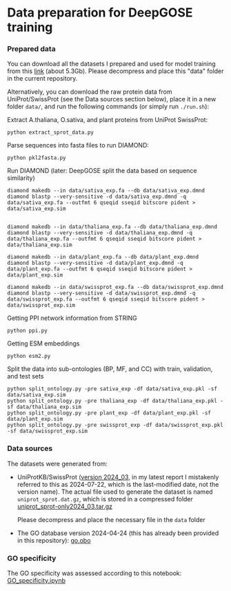 # Data preparation for DeepGOSE training

### Prepared data
You can download all the datasets I prepared and used for model training from this [link](https://drive.google.com/file/d/1HYVDtIwJfZSWouZgZeTpAzqGp1XsuJU4/view?usp=sharing) (about 5.3Gb). Please decompress and place this "data" folder in the current repository.

Alternatively, you can download the raw protein data from UniProt/SwissProt (see the Data sources section below), place it in a new folder ```data/```, and run the following commands (or simply run ```./run.sh```):

Extract A.thaliana, O.sativa, and plant proteins from UniProt SwissProt:

```
python extract_sprot_data.py
```

Parse sequences into fasta files to run DIAMOND:
```
python pkl2fasta.py
```

Run DIAMOND (later: DeepGOSE split the data based on sequence similarity)
```
diamond makedb --in data/sativa_exp.fa --db data/sativa_exp.dmnd
diamond blastp --very-sensitive -d data/sativa_exp.dmnd -q data/sativa_exp.fa --outfmt 6 qseqid sseqid bitscore pident > data/sativa_exp.sim


diamond makedb --in data/thaliana_exp.fa --db data/thaliana_exp.dmnd
diamond blastp --very-sensitive -d data/thaliana_exp.dmnd -q data/thaliana_exp.fa --outfmt 6 qseqid sseqid bitscore pident > data/thaliana_exp.sim

diamond makedb --in data/plant_exp.fa --db data/plant_exp.dmnd
diamond blastp --very-sensitive -d data/plant_exp.dmnd -q data/plant_exp.fa --outfmt 6 qseqid sseqid bitscore pident > data/plant_exp.sim

diamond makedb --in data/swissprot_exp.fa --db data/swissprot_exp.dmnd
diamond blastp --very-sensitive -d data/swissprot_exp.dmnd -q data/swissprot_exp.fa --outfmt 6 qseqid sseqid bitscore pident > data/swissprot_exp.sim
```

Getting PPI network information from STRING
```
python ppi.py 
```

Getting ESM embeddings
```
python esm2.py 
```

Split the data into sub-ontologies (BP, MF, and CC) with train, validation, and test sets
```
python split_ontology.py -pre sativa_exp -df data/sativa_exp.pkl -sf data/sativa_exp.sim
python split_ontology.py -pre thaliana_exp -df data/thaliana_exp.pkl -sf data/thaliana_exp.sim
python split_ontology.py -pre plant_exp -df data/plant_exp.pkl -sf data/plant_exp.sim
python split_ontology.py -pre swissprot_exp -df data/swissprot_exp.pkl -sf data/swissprot_exp.sim
```


### Data sources

The datasets were generated from: 

- UniProtKB/SwissProt ([version 2024_03](https://ftp.uniprot.org/pub/databases/uniprot/previous_releases/), in my latest report I mistakenly referred to this as 2024-07-22, which is the last-modified date, not the version name). The actual file used to generate the dataset is named ```uniprot_sprot.dat.gz```, which is stored in a compressed folder [uniprot_sprot-only2024_03.tar.gz](https://ftp.uniprot.org/pub/databases/uniprot/previous_releases/release-2024_03/knowledgebase/uniprot_sprot-only2024_03.tar.gz)

    Please decompress and place the necessary file in the ```data``` folder

- The GO database version 2024-04-24 (this has already been provided in this repository): [go.obo](https://release.geneontology.org/2024-04-24/ontology/go.obo)


### GO specificity
The GO specificity was assessed according to this notebook: [GO_specificity.ipynb](https://github.com/NgocVuMinh/Protein-function-data/blob/main/GO_specificity.ipynb)

